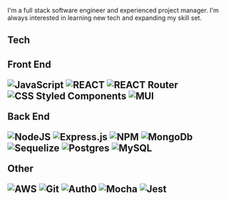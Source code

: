 I'm a full stack software engineer and experienced project manager. I'm always interested in learning new tech and expanding my skill set. 

<h2 text-decoration="underline"> Tech <h2>
Front End

![JavaScript](https://img.shields.io/badge/javascript-%23323330.svg?style=for-the-badge&logo=javascript&logoColor=%23F7DF1E)
![REACT](https://img.shields.io/badge/React-61DAFB?style=for-the-badge&logo=react&logoColor=white)
![REACT Router](https://img.shields.io/badge/React%20Router-CA4245.svg?style=for-the-badge&logo=React-Router&logoColor=white)
![CSS Styled Components](https://img.shields.io/badge/styledcomponents-DB7093.svg?style=for-the-badge&logo=styled-components&logoColor=white)
![MUI](https://img.shields.io/badge/MUI-007FFF.svg?style=for-the-badge&logo=MUI&logoColor=white)


Back End

![NodeJS](https://img.shields.io/badge/node.js-6DA55F?style=for-the-badge&logo=node.js&logoColor=white)
![Express.js](https://img.shields.io/badge/express.js-%23404d59.svg?style=for-the-badge&logo=express&logoColor=%2361DAFB)
![NPM](https://img.shields.io/badge/NPM-%23000000.svg?style=for-the-badge&logo=npm&logoColor=white)
![MongoDb](https://img.shields.io/badge/MongoDB-47A248.svg?style=for-the-badge&logo=MongoDB&logoColor=white)
![Sequelize](https://img.shields.io/badge/Sequelize-52B0E7.svg?style=for-the-badge&logo=Sequelize&logoColor=white)
![Postgres](https://img.shields.io/badge/PostgreSQL-4169E1.svg?style=for-the-badge&logo=PostgreSQL&logoColor=white)
![MySQL](https://img.shields.io/badge/MySQL-4479A1.svg?style=for-the-badge&logo=MySQL&logoColor=white)

Other

![AWS](https://img.shields.io/badge/Amazon%20AWS-232F3E.svg?style=for-the-badge&logo=Amazon-AWS&logoColor=white)
![Git](https://img.shields.io/badge/Git-F05032.svg?style=for-the-badge&logo=Git&logoColor=white)
![Auth0](https://img.shields.io/badge/Auth0-EB5424.svg?style=for-the-badge&logo=Auth0&logoColor=white)
![Mocha](https://img.shields.io/badge/Mocha-8D6748.svg?style=for-the-badge&logo=Mocha&logoColor=white)
![Jest](https://img.shields.io/badge/Jest-C21325.svg?style=for-the-badge&logo=Jest&logoColor=white)

